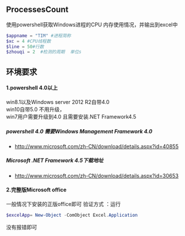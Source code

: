 ## ProcessesCount
使用powershell获取Windows进程的CPU 内存使用情况，并输出到excel中
```powershell
$appname = "TIM" #进程简称
$xc = 4 #CPU线程数
$line = 50#行数
$zhouqi = 2  #检测的周期  单位s
```
## 环境要求
#### 1.powershell 4.0以上     
win8.1以及Windows server 2012 R2自带4.0  
win10自带5.0 不用升级，  
win7用户需要升级到4.0 且需要安装.NET Framework4.5  
##### powershell 4.0 需要Windows Management Framework 4.0  
* http://www.microsoft.com/zh-CN/download/details.aspx?id=40855  
##### Microsoft .NET Framework 4.5下载地址  
* http://www.microsoft.com/zh-CN/download/details.aspx?id=30653   
#### 2.完整版Microsoft office
一般情况下安装的正版office即可
验证方式 ：运行 
```powershell
$excelApp= New-Object -ComObject Excel.Application 
```
没有报错即可
